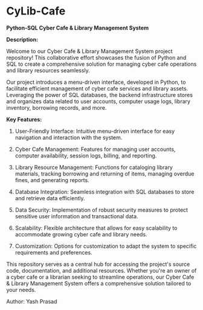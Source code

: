 # CyLib-Cafe

**Python-SQL Cyber Cafe & Library Management System**

**Description:**

Welcome to our Cyber Cafe & Library Management System project repository! This collaborative effort showcases the fusion of Python and SQL to create a comprehensive solution for managing cyber cafe operations and library resources seamlessly.

Our project introduces a menu-driven interface, developed in Python, to facilitate efficient management of cyber cafe services and library assets. Leveraging the power of SQL databases, the backend infrastructure stores and organizes data related to user accounts, computer usage logs, library inventory, borrowing records, and more.

**Key Features:**

1) User-Friendly Interface: Intuitive menu-driven interface for easy navigation and interaction with the system.

2) Cyber Cafe Management: Features for managing user accounts, computer availability, session logs, billing, and reporting.

3) Library Resource Management: Functions for cataloging library materials, tracking borrowing and returning of items, managing overdue fines, and generating reports.

4) Database Integration: Seamless integration with SQL databases to store and retrieve data efficiently.

5) Data Security: Implementation of robust security measures to protect sensitive user information and transactional data.

6) Scalability: Flexible architecture that allows for easy scalability to accommodate growing cyber cafe and library needs.

7) Customization: Options for customization to adapt the system to specific requirements and preferences.

This repository serves as a central hub for accessing the project's source code, documentation, and additional resources. Whether you're an owner of a cyber cafe or a librarian seeking to streamline operations, our Cyber Cafe & Library Management System offers a comprehensive solution tailored to your needs.

Author: Yash Prasad
